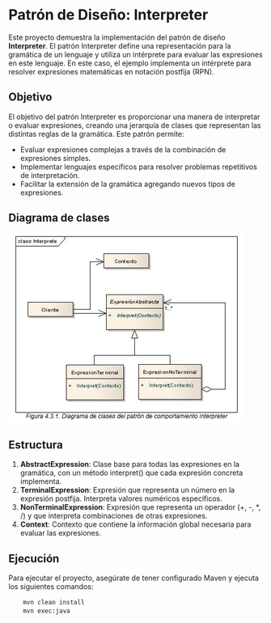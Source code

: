 # Patrón de Diseño: Interpreter
Este proyecto demuestra la implementación del patrón de diseño **Interpreter**. El patrón Interpreter define una representación para la gramática de un lenguaje y utiliza un intérprete para evaluar las expresiones en este lenguaje. En este caso, el ejemplo implementa un intérprete para resolver expresiones matemáticas en notación postfija (RPN).

## Objetivo

El objetivo del patrón Interpreter es proporcionar una manera de interpretar o evaluar expresiones, creando una jerarquía de clases que representan las distintas reglas de la gramática. Este patrón permite:

- Evaluar expresiones complejas a través de la combinación de expresiones simples.
- Implementar lenguajes específicos para resolver problemas repetitivos de interpretación.
- Facilitar la extensión de la gramática agregando nuevos tipos de expresiones.

## Diagrama de clases
![Diagrama de clases del patrón de comportamiento Interpreter](src/main/resources/img/image.png)

## Estructura
1. **AbstractExpression**: Clase base para todas las expresiones en la gramática, con un método interpret() que cada expresión concreta implementa.
2. **TerminalExpression**: Expresión que representa un número en la expresión postfija. Interpreta valores numéricos específicos.
3. **NonTerminalExpression**: Expresión que representa un operador (+, -, *, /) y que interpreta combinaciones de otras expresiones.
4. **Context**: Contexto que contiene la información global necesaria para evaluar las expresiones.

## Ejecución
Para ejecutar el proyecto, asegúrate de tener configurado Maven y ejecuta los siguientes comandos:
```bash
    mvn clean install
    mvn exec:java
